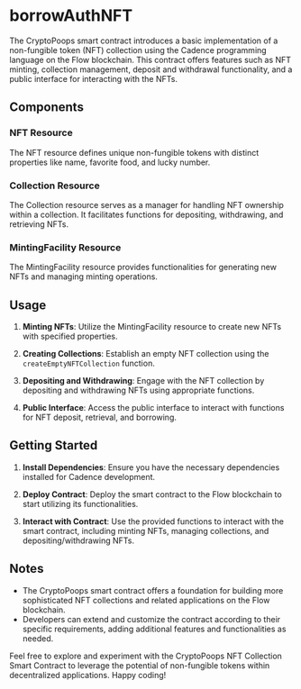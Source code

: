 # borrowAuthNFT

The CryptoPoops smart contract introduces a basic implementation of a non-fungible token (NFT) collection using the Cadence programming language on the Flow blockchain. This contract offers features such as NFT minting, collection management, deposit and withdrawal functionality, and a public interface for interacting with the NFTs.

## Components

### NFT Resource

The NFT resource defines unique non-fungible tokens with distinct properties like name, favorite food, and lucky number.

### Collection Resource

The Collection resource serves as a manager for handling NFT ownership within a collection. It facilitates functions for depositing, withdrawing, and retrieving NFTs.

### MintingFacility Resource

The MintingFacility resource provides functionalities for generating new NFTs and managing minting operations.

## Usage

1. **Minting NFTs**: Utilize the MintingFacility resource to create new NFTs with specified properties.

2. **Creating Collections**: Establish an empty NFT collection using the `createEmptyNFTCollection` function.

3. **Depositing and Withdrawing**: Engage with the NFT collection by depositing and withdrawing NFTs using appropriate functions.

4. **Public Interface**: Access the public interface to interact with functions for NFT deposit, retrieval, and borrowing.

## Getting Started

1. **Install Dependencies**: Ensure you have the necessary dependencies installed for Cadence development.

2. **Deploy Contract**: Deploy the smart contract to the Flow blockchain to start utilizing its functionalities.

3. **Interact with Contract**: Use the provided functions to interact with the smart contract, including minting NFTs, managing collections, and depositing/withdrawing NFTs.

## Notes

- The CryptoPoops smart contract offers a foundation for building more sophisticated NFT collections and related applications on the Flow blockchain.
- Developers can extend and customize the contract according to their specific requirements, adding additional features and functionalities as needed.

Feel free to explore and experiment with the CryptoPoops NFT Collection Smart Contract to leverage the potential of non-fungible tokens within decentralized applications. Happy coding!

